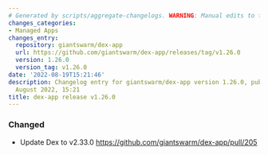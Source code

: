 ```yaml
---
# Generated by scripts/aggregate-changelogs. WARNING: Manual edits to this files will be overwritten.
changes_categories:
- Managed Apps
changes_entry:
  repository: giantswarm/dex-app
  url: https://github.com/giantswarm/dex-app/releases/tag/v1.26.0
  version: 1.26.0
  version_tag: v1.26.0
date: '2022-08-19T15:21:46'
description: Changelog entry for giantswarm/dex-app version 1.26.0, published on 19
  August 2022, 15:21
title: dex-app release v1.26.0
---
```


### Changed

* Update Dex to v2.33.0 https://github.com/giantswarm/dex-app/pull/205


